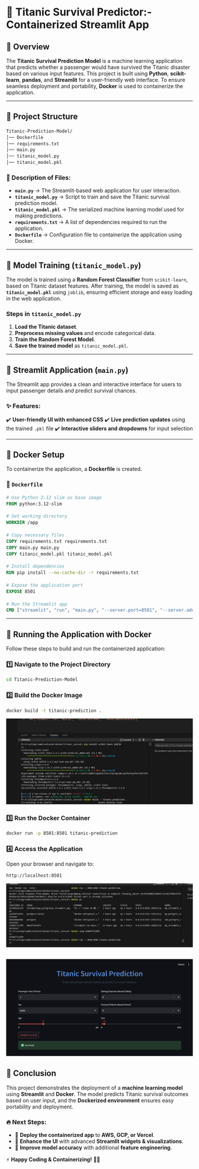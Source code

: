# 🚢 **Titanic Survival Predictor:- Containerized Streamlit App**

## 📌 **Overview**
The **Titanic Survival Prediction Model** is a machine learning application that predicts whether a passenger would have survived the Titanic disaster based on various input features. This project is built using **Python**, **scikit-learn**, **pandas**, and **Streamlit** for a user-friendly web interface. To ensure seamless deployment and portability, **Docker** is used to containerize the application.

---

## 📂 **Project Structure**

```bash
Titanic-Prediction-Model/
│── Dockerfile
│── requirements.txt
│── main.py
│── titanic_model.py
│── titanic_model.pkl
```

### **📜 Description of Files:**
- **`main.py`** → The Streamlit-based web application for user interaction.
- **`titanic_model.py`** → Script to train and save the Titanic survival prediction model.
- **`titanic_model.pkl`** → The serialized machine learning model used for making predictions.
- **`requirements.txt`** → A list of dependencies required to run the application.
- **`Dockerfile`** → Configuration file to containerize the application using Docker.

---

## 🤖 **Model Training (`titanic_model.py`)**
The model is trained using a **Random Forest Classifier** from `scikit-learn`, based on Titanic dataset features. After training, the model is saved as **`titanic_model.pkl`** using `joblib`, ensuring efficient storage and easy loading in the web application.

### **Steps in `titanic_model.py`**
1. **Load the Titanic dataset**.
2. **Preprocess missing values** and encode categorical data.
3. **Train the Random Forest Model**.
4. **Save the trained model** as `titanic_model.pkl`.

---

## 🎨 **Streamlit Application (`main.py`)**
The Streamlit app provides a clean and interactive interface for users to input passenger details and predict survival chances.

### **✨ Features:**
✔️ **User-friendly UI with enhanced CSS**
✔️ **Live prediction updates** using the trained `.pkl` file
✔️ **Interactive sliders and dropdowns** for input selection

---

## 🐳 **Docker Setup**
To containerize the application, a **Dockerfile** is created.

### **📄 `Dockerfile`**
```dockerfile
# Use Python 3.12 slim as base image
FROM python:3.12-slim

# Set working directory
WORKDIR /app

# Copy necessary files
COPY requirements.txt requirements.txt
COPY main.py main.py
COPY titanic_model.pkl titanic_model.pkl

# Install dependencies
RUN pip install --no-cache-dir -r requirements.txt

# Expose the application port
EXPOSE 8501

# Run the Streamlit app
CMD ["streamlit", "run", "main.py", "--server.port=8501", "--server.address=0.0.0.0"]
```

---

## 🚀 **Running the Application with Docker**
Follow these steps to build and run the containerized application:

### **1️⃣ Navigate to the Project Directory**
```bash
cd Titanic-Prediction-Model
```

### **2️⃣ Build the Docker Image**
```bash
docker build -t titanic-prediction .

```
![Alt text](proof2.jpg)

### **3️⃣ Run the Docker Container**
```bash
docker run -p 8501:8501 titanic-prediction
```

### **4️⃣ Access the Application**
Open your browser and navigate to:
```
http://localhost:8501
```
![Alt text](proof1.jpg)

![Alt text](img2.png)
---

## 🎯 **Conclusion**
This project demonstrates the deployment of a **machine learning model** using **Streamlit** and **Docker**. The model predicts Titanic survival outcomes based on user input, and the **Dockerized environment** ensures easy portability and deployment.

### 🔥 **Next Steps:**
- 🚀 **Deploy the containerized app** to **AWS, GCP, or Vercel**.
- 🎨 **Enhance the UI** with advanced **Streamlit widgets & visualizations**.
- 🧠 **Improve model accuracy** with additional **feature engineering**.

⚡ **Happy Coding & Containerizing!** 🐳🚢
